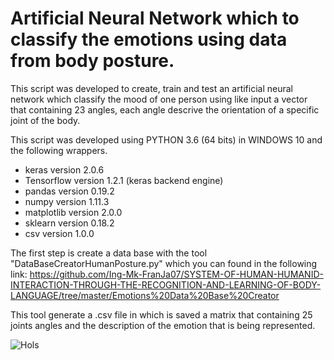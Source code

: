 # Artificial Neural Network which to classify the emotions using data from body posture.

This script was developed to create, train and test an artificial neural network which classify the mood of one person using like input 
a vector that containing 23 angles, each angle descrive the orientation of a specific joint of the body. 

This script was developed using PYTHON 3.6 (64 bits) in WINDOWS 10 and the following wrappers.

- keras version 2.0.6
- Tensorflow version 1.2.1 (keras backend engine)
- pandas version 0.19.2
- numpy version 1.11.3
- matplotlib version 2.0.0
- sklearn version 0.18.2
- csv version 1.0.0

The first step is create a data base with the tool "DataBaseCreatorHumanPosture.py" which you can found in the following link:
https://github.com/Ing-Mk-FranJa07/SYSTEM-OF-HUMAN-HUMANID-INTERACTION-THROUGH-THE-RECOGNITION-AND-LEARNING-OF-BODY-LANGUAGE/tree/master/Emotions%20Data%20Base%20Creator

This tool generate a .csv file in which is saved a matrix that containing 25 joints angles and the description of the emotion that is 
being represented.

![Hols](http://dummyimage.com/150 "De 150 x 150 píxeles")





